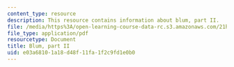 ```yaml
---
content_type: resource
description: This resource contains information about blum, part II.
file: /media/https%3A/open-learning-course-data-rc.s3.amazonaws.com/21h-209-america-in-depression-and-war-spring-2012/e03a68101a18d48f11fa1f2c9fd1e0b0_MIT21H_209S12_blum.pdf
file_type: application/pdf
resourcetype: Document
title: Blum, part II
uid: e03a6810-1a18-d48f-11fa-1f2c9fd1e0b0
---
```

